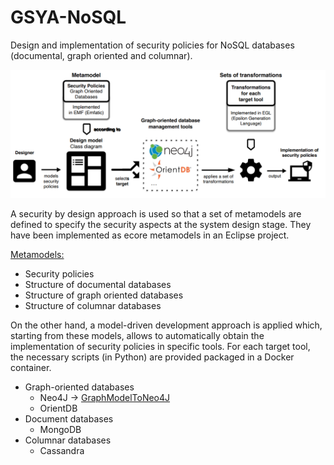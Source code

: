 # GSYA-NoSQL

Design and implementation of security policies for NoSQL databases (documental, graph oriented and columnar).

![](img\overview.png)

A security by design approach is used so that a set of metamodels are defined to specify the security aspects at the system design stage. They have been implemented as ecore metamodels in an Eclipse project.

[Metamodels:](metamodels\README.md)
- Security policies
- Structure of documental databases
- Structure of graph oriented databases
- Structure of columnar databases 

On the other hand, a model-driven development approach is applied which, starting from these models, allows to automatically obtain the implementation of security policies in specific tools. For each target tool, the necessary scripts (in Python) are provided packaged in a Docker container.
- Graph-oriented databases
    - Neo4J -> [GraphModelToNeo4J](GraphModelToNeo4J\README.md)
    - OrientDB
- Document databases
    - MongoDB
- Columnar databases
    - Cassandra




